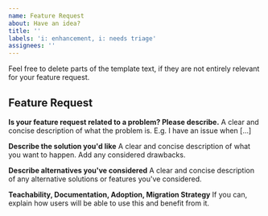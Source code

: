 ```yaml
---
name: Feature Request
about: Have an idea?
title: ''
labels: 'i: enhancement, i: needs triage'
assignees: ''
---
```

Feel free to delete parts of the template text, if they are not entirely relevant for your feature request.

## Feature Request

**Is your feature request related to a problem? Please describe.**
A clear and concise description of what the problem is. E.g. I have an issue when [...]

**Describe the solution you'd like**
A clear and concise description of what you want to happen. Add any considered drawbacks.

**Describe alternatives you've considered**
A clear and concise description of any alternative solutions or features you've considered.

**Teachability, Documentation, Adoption, Migration Strategy**
If you can, explain how users will be able to use this and benefit from it.
